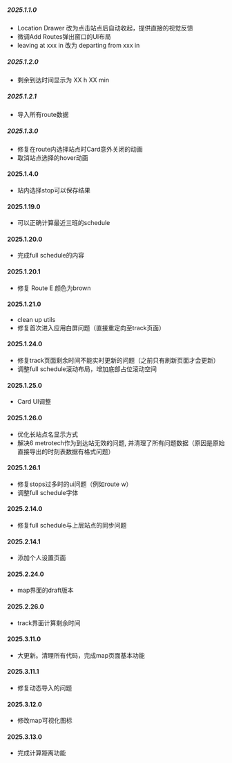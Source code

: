 ##### 2025.1.1.0

- Location Drawer 改为点击站点后自动收起，提供直接的视觉反馈
- 微调Add Routes弹出窗口的UI布局
- leaving at xxx in 改为 departing from xxx in

##### 2025.1.2.0

- 剩余到达时间显示为 XX h XX min

##### 2025.1.2.1

- 导入所有route数据

##### 2025.1.3.0

- 修复在route内选择站点时Card意外关闭的动画
- 取消站点选择的hover动画

#### 2025.1.4.0

- 站内选择stop可以保存结果

#### 2025.1.19.0

- 可以正确计算最近三班的schedule

#### 2025.1.20.0

- 完成full schedule的内容

#### 2025.1.20.1

- 修复 Route E 颜色为brown
  
#### 2025.1.21.0

- clean up utils
- 修复首次进入应用白屏问题（直接重定向至track页面）

#### 2025.1.24.0

- 修复track页面剩余时间不能实时更新的问题（之前只有刷新页面才会更新）
- 调整full schedule滚动布局，增加底部占位滚动空间

#### 2025.1.25.0

- Card UI调整

#### 2025.1.26.0

- 优化长站点名显示方式
- 解决6 metrotech作为到达站无效的问题, 并清理了所有问题数据（原因是原始直接导出的时刻表数据有格式问题）

#### 2025.1.26.1

- 修复stops过多时的ui问题（例如route w）
- 调整full schedule字体

#### 2025.2.14.0

- 修复full schedule与上层站点的同步问题

#### 2025.2.14.1

- 添加个人设置页面

#### 2025.2.24.0

- map界面的draft版本

#### 2025.2.26.0

- track界面计算剩余时间

#### 2025.3.11.0

- 大更新。清理所有代码，完成map页面基本功能

#### 2025.3.11.1

- 修复动态导入的问题

#### 2025.3.12.0

- 修改map可视化图标

#### 2025.3.13.0

- 完成计算距离功能
